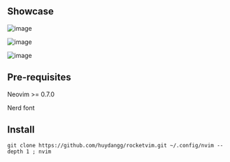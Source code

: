 ## Showcase
![image](https://user-images.githubusercontent.com/34858695/173336235-4d762776-d718-467c-9230-1c9932252921.png)

![image](https://user-images.githubusercontent.com/34858695/173336354-f6879613-34e9-4005-8bcf-8fa89a893e93.png)

![image](https://user-images.githubusercontent.com/34858695/173336505-51adacbc-72c1-4d14-99f5-d46b5aadb1b0.png)

## Pre-requisites
Neovim >= 0.7.0

Nerd font
## Install
```
git clone https://github.com/huydangg/rocketvim.git ~/.config/nvim --depth 1 ; nvim
```

